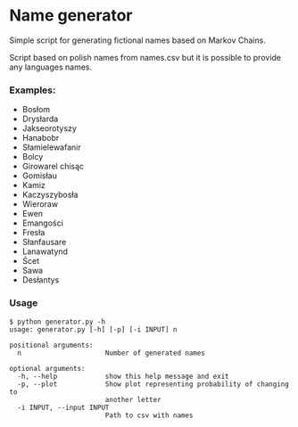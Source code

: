 # Name generator

Simple script for generating fictional names based on Markov Chains. 

Script based on polish names from names.csv but it is possible to provide any languages names.

### Examples:

* Bosłom
* Drysłarda
* Jakseorotyszy
* Hanabobr
* Słamielewafanir
* Bolcy
* Girowarel chisąc
* Gomisłau
* Kamiz
* Kaczyszybosła
* Wieroraw
* Ewen
* Emangości
* Fresła
* Słanfausare
* Lanawatynd
* Ścet
* Sawa
* Desłantys

### Usage
```
$ python generator.py -h
usage: generator.py [-h] [-p] [-i INPUT] n

positional arguments:
  n                     Number of generated names

optional arguments:
  -h, --help            show this help message and exit
  -p, --plot            Show plot representing probability of changing to
                        another letter
  -i INPUT, --input INPUT
                        Path to csv with names
```
